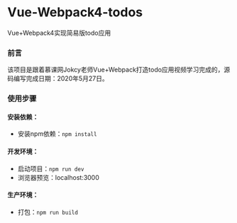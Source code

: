 # Vue-Webpack4-todos
Vue+Webpack4实现简易版todo应用

### 前言
该项目是跟着慕课网Jokcy老师Vue+Webpack打造todo应用视频学习完成的，源码编写完成日期：2020年5月27日。
### 使用步骤
#### 安装依赖：
- 安装npm依赖：```npm install```
#### 开发环境：
- 启动项目：```npm run dev```
- 浏览器预览：localhost:3000
#### 生产环境：
- 打包：```npm run build```
